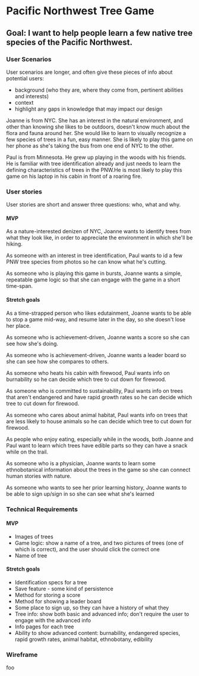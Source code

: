 # Pacific Northwest Tree Game

## Goal: I want to help people learn a few native tree species of the Pacific Northwest.

### User Scenarios

User scenarios are longer, and often give these pieces of info about potential users:

- background (who they are, where they come from, pertinent abilities and interests)
- context
- highlight any gaps in knowledge that may impact our design

Joanne is from NYC. She has an interest in the natural environment, and other than knowing she likes to be outdoors, doesn't know much about the flora and fauna around her. She would like to learn to visually recognize a few species of trees in a fun, easy manner. She is likely to play this game on her phone as she's taking the bus from one end of NYC to the other.

Paul is from Minnesota. He grew up playing in the woods with his friends. He is familiar with tree identification already and just needs to learn the defining characteristics of trees in the PNW.He is most likely to play this game on his laptop in his cabin in front of a roaring fire.

### User stories

User stories are short and answer three questions: who, what and why.

#### MVP

As a nature-interested denizen of NYC, Joanne wants to identify trees from what they look like, in order to appreciate the environment in which she'll be hiking.

As someone with an interest in tree identification, Paul wants to id a few PNW tree species from photos so he can know what he's cutting.

As someone who is playing this game in bursts, Joanne wants a simple, repeatable game logic so that she can engage with the game in a short time-span.

#### Stretch goals

As a time-strapped person who likes edutainment, Joanne wants to be able to stop a game mid-way, and resume later in the day, so she doesn't lose her place.

As someone who is achievement-driven, Joanne wants a score so she can see how she's doing.

As someone who is achievement-driven, Joanne wants a leader board so she can see how she compares to others.

As someone who heats his cabin with firewood, Paul wants info on burnability so he can decide which tree to cut down for firewood.

As someone who is committed to sustainability, Paul wants info on trees that aren't endangered and have rapid growth rates so he can decide which tree to cut down for firewood.

As someone who cares about animal habitat, Paul wants info on trees that are less likely to house animals so he can decide which tree to cut down for firewood.

As people who enjoy eating, especially while in the woods, both Joanne and Paul want to learn which trees have edible parts so they can have a snack while on the trail.

As someone who is a physician, Joanne wants to learn some ethnobotanical information about the trees in the game so she can connect human stories with nature.

As someone who wants to see her prior learning history, Joanne wants to be able to sign up/sign in so she can see what she's learned

### Technical Requirements

#### MVP

- Images of trees
- Game logic: show a name of a tree, and two pictures of trees (one of which is correct), and the user should click the correct one
- Name of tree

#### Stretch goals

- Identification specs for a tree
- Save feature - some kind of persistence
- Method for storing a score
- Method for showing a leader board
- Some place to sign up, so they can have a history of what they
- Tree info: show both basic and advanced info; don't require the user to engage with the advanced info
- Info pages for each tree
- Ability to show advanced content: burnability, endangered species, rapid growth rates, animal habitat, ethnobotany, edibility

### Wireframe

foo
